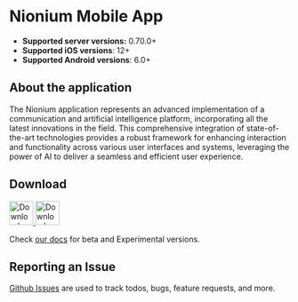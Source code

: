 # Nionium Mobile App

- **Supported server versions:** 0.70.0+
- **Supported iOS versions**: 12+
- **Supported Android versions**: 6.0+



## About the application
The Nionium application represents an advanced implementation of a communication and artificial intelligence platform, incorporating all the latest innovations in the field. This comprehensive integration of state-of-the-art technologies provides a robust framework for enhancing interaction and functionality across various user interfaces and systems, leveraging the power of AI to deliver a seamless and efficient user experience.


## Download

<a href="https://play.google.com/store/apps/details?id=chat.rocket.android">
  <img alt="Download on Google Play" src="https://play.google.com/intl/en_us/badges/images/badge_new.png" height=43>
</a>
<a href="https://apps.apple.com/us/app/rocket-chat/id1148741252">
  <img alt="Download on App Store" src="https://user-images.githubusercontent.com/7317008/43209852-4ca39622-904b-11e8-8ce1-cdc3aee76ae9.png" height=43>
</a>

Check [our docs](https://docs.rocket.chat/use-rocket.chat/rocket.chat-mobile) for  beta and Experimental versions.

## Reporting an Issue

[Github Issues](https://github.com/RocketChat/Rocket.Chat.ReactNative/issues) are used to track todos, bugs, feature requests, and more.


